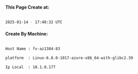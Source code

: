 
   
#### This Page Create at:

```bash

2025-01-14 - 17:40:32 UTC

```

#### Create By Machine:

```bash

Host Name : fv-az1384-83

platform  : Linux-6.8.0-1017-azure-x86_64-with-glibc2.39

Ip Local  : 10.1.0.177

```

